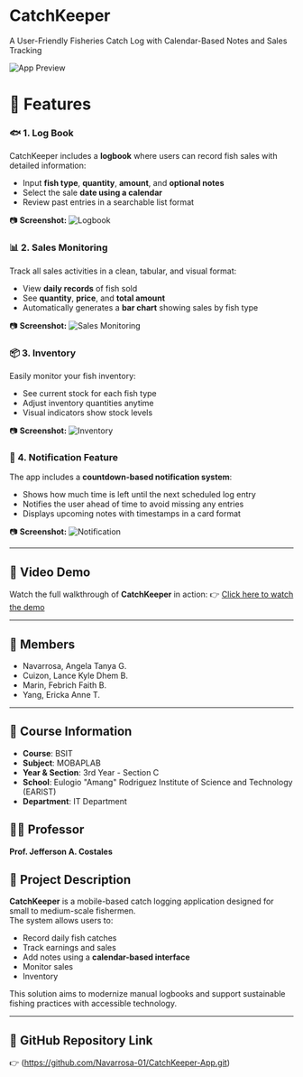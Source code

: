 # CatchKeeper

A User-Friendly Fisheries Catch Log with Calendar-Based Notes and Sales Tracking

![App Preview](PICTURES%20FOR%20CATCHKEEPER/pagetitle.png)

# 📝 Features

### 🐟 1. Log Book
CatchKeeper includes a **logbook** where users can record fish sales with detailed information:
- Input **fish type**, **quantity**, **amount**, and **optional notes**
- Select the sale **date using a calendar**
- Review past entries in a searchable list format
  
📷 **Screenshot:**
![Logbook](PICTURES%20FOR%20CATCHKEEPER/logbook.jpg)

### 📊 2. Sales Monitoring
Track all sales activities in a clean, tabular, and visual format:
- View **daily records** of fish sold
- See **quantity**, **price**, and **total amount**
- Automatically generates a **bar chart** showing sales by fish type

📷 **Screenshot:**
![Sales Monitoring](PICTURES%20FOR%20CATCHKEEPER/sales_monitoring.jpg)

### 📦 3. Inventory
Easily monitor your fish inventory:
- See current stock for each fish type
- Adjust inventory quantities anytime
- Visual indicators show stock levels

📷 **Screenshot:**
![Inventory](PICTURES%20FOR%20CATCHKEEPER/inventory.jpg)

### 🔔 4. Notification Feature
The app includes a **countdown-based notification system**:
- Shows how much time is left until the next scheduled log entry
- Notifies the user ahead of time to avoid missing any entries
- Displays upcoming notes with timestamps in a card format

📷 **Screenshot:**
![Notification](PICTURES%20FOR%20CATCHKEEPER/notification.jpg)

---
## 🎥 Video Demo

Watch the full walkthrough of **CatchKeeper** in action:
👉 [Click here to watch the demo](https://www.youtube.com/watch?v=your-demo-video-link)

---
## 👥 Members
- Navarrosa, Angela Tanya G.
- Cuizon, Lance Kyle Dhem B.
- Marin, Febrich Faith B.
- Yang, Ericka Anne T.

---

## 📘 Course Information
- **Course**: BSIT  
- **Subject**: MOBAPLAB 
- **Year & Section**: 3rd Year - Section C 
- **School**: Eulogio "Amang" Rodriguez Institute of Science and Technology (EARIST)  
- **Department**: IT Department  

## 👨‍🏫 Professor
**Prof. Jefferson A. Costales**

## 📱 Project Description
**CatchKeeper** is a mobile-based catch logging application designed for small to medium-scale fishermen.  
The system allows users to:
- Record daily fish catches
- Track earnings and sales
- Add notes using a **calendar-based interface**
- Monitor sales
- Inventory

This solution aims to modernize manual logbooks and support sustainable fishing practices with accessible technology.

---

## 🔗 GitHub Repository Link
👉 (https://github.com/Navarrosa-01/CatchKeeper-App.git)

